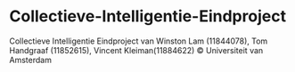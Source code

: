 # Collectieve-Intelligentie-Eindproject
Collectieve Intelligentie Eindproject van Winston Lam (11844078), Tom Handgraaf (11852615), Vincent Kleiman(11884622) ©
Universiteit van Amsterdam

